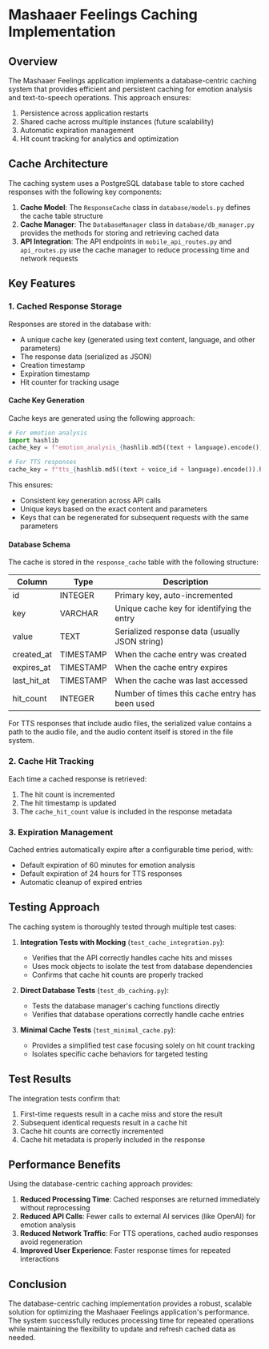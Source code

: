 # Mashaaer Feelings Caching Implementation

## Overview

The Mashaaer Feelings application implements a database-centric caching system that provides efficient and persistent caching for emotion analysis and text-to-speech operations. This approach ensures:

1. Persistence across application restarts
2. Shared cache across multiple instances (future scalability)
3. Automatic expiration management
4. Hit count tracking for analytics and optimization

## Cache Architecture

The caching system uses a PostgreSQL database table to store cached responses with the following key components:

1. **Cache Model**: The `ResponseCache` class in `database/models.py` defines the cache table structure
2. **Cache Manager**: The `DatabaseManager` class in `database/db_manager.py` provides the methods for storing and retrieving cached data
3. **API Integration**: The API endpoints in `mobile_api_routes.py` and `api_routes.py` use the cache manager to reduce processing time and network requests

## Key Features

### 1. Cached Response Storage

Responses are stored in the database with:
- A unique cache key (generated using text content, language, and other parameters)
- The response data (serialized as JSON)
- Creation timestamp
- Expiration timestamp
- Hit counter for tracking usage

#### Cache Key Generation

Cache keys are generated using the following approach:

```python
# For emotion analysis
import hashlib
cache_key = f"emotion_analysis_{hashlib.md5((text + language).encode()).hexdigest()}"

# For TTS responses
cache_key = f"tts_{hashlib.md5((text + voice_id + language).encode()).hexdigest()}"
```

This ensures:
- Consistent key generation across API calls
- Unique keys based on the exact content and parameters
- Keys that can be regenerated for subsequent requests with the same parameters

#### Database Schema

The cache is stored in the `response_cache` table with the following structure:

| Column      | Type        | Description                                      |
|-------------|-------------|--------------------------------------------------|
| id          | INTEGER     | Primary key, auto-incremented                    |
| key         | VARCHAR     | Unique cache key for identifying the entry       |
| value       | TEXT        | Serialized response data (usually JSON string)   |
| created_at  | TIMESTAMP   | When the cache entry was created                 |
| expires_at  | TIMESTAMP   | When the cache entry expires                     |
| last_hit_at | TIMESTAMP   | When the cache was last accessed                 |
| hit_count   | INTEGER     | Number of times this cache entry has been used   |

For TTS responses that include audio files, the serialized value contains a path to the audio file, and the audio content itself is stored in the file system.

### 2. Cache Hit Tracking

Each time a cached response is retrieved:
1. The hit count is incremented
2. The hit timestamp is updated
3. The `cache_hit_count` value is included in the response metadata

### 3. Expiration Management

Cached entries automatically expire after a configurable time period, with:
- Default expiration of 60 minutes for emotion analysis
- Default expiration of 24 hours for TTS responses
- Automatic cleanup of expired entries

## Testing Approach

The caching system is thoroughly tested through multiple test cases:

1. **Integration Tests with Mocking** (`test_cache_integration.py`):
   - Verifies that the API correctly handles cache hits and misses
   - Uses mock objects to isolate the test from database dependencies
   - Confirms that cache hit counts are properly tracked

2. **Direct Database Tests** (`test_db_caching.py`):
   - Tests the database manager's caching functions directly
   - Verifies that database operations correctly handle cache entries

3. **Minimal Cache Tests** (`test_minimal_cache.py`):
   - Provides a simplified test case focusing solely on hit count tracking
   - Isolates specific cache behaviors for targeted testing

## Test Results

The integration tests confirm that:

1. First-time requests result in a cache miss and store the result
2. Subsequent identical requests result in a cache hit
3. Cache hit counts are correctly incremented
4. Cache hit metadata is properly included in the response

## Performance Benefits

Using the database-centric caching approach provides:

1. **Reduced Processing Time**: Cached responses are returned immediately without reprocessing
2. **Reduced API Calls**: Fewer calls to external AI services (like OpenAI) for emotion analysis
3. **Reduced Network Traffic**: For TTS operations, cached audio responses avoid regeneration
4. **Improved User Experience**: Faster response times for repeated interactions

## Conclusion

The database-centric caching implementation provides a robust, scalable solution for optimizing the Mashaaer Feelings application's performance. The system successfully reduces processing time for repeated operations while maintaining the flexibility to update and refresh cached data as needed.